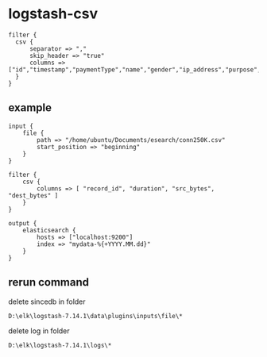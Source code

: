 # logstash-csv

````
filter {
  csv {
      separator => ","
      skip_header => "true"
      columns => ["id","timestamp","paymentType","name","gender","ip_address","purpose","country","age"]
  }
}
````


## example 

````
input {
	file {
		path => "/home/ubuntu/Documents/esearch/conn250K.csv"
		start_position => "beginning"
	}
}

filter {
	csv {
		columns => [ "record_id", "duration", "src_bytes", "dest_bytes" ]
	}
}

output {
	elasticsearch { 
		hosts => ["localhost:9200"] 
		index => "mydata-%{+YYYY.MM.dd}"
	}
}
````

## rerun command 

delete sincedb in folder

```
D:\elk\logstash-7.14.1\data\plugins\inputs\file\*
```

delete log in folder 

```
D:\elk\logstash-7.14.1\logs\*
```
